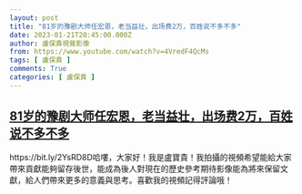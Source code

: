 ```yaml
---
layout: post
title: "81岁的豫剧大师任宏恩，老当益壮，出场费2万，百姓说不多不多"
date: 2023-01-21T20:45:00.000Z
author: 盧保貴視覺影像
from: https://www.youtube.com/watch?v=4VredF4QcMs
tags: [ 盧保貴 ]
comments: True
categories: [ 盧保貴 ]
---
```

<!--1674333900000-->
[81岁的豫剧大师任宏恩，老当益壮，出场费2万，百姓说不多不多](https://www.youtube.com/watch?v=4VredF4QcMs)
------

<div>
https://bit.ly/2YsRD8D哈嘍，大家好！我是盧寶貴！我拍攝的視頻希望能給大家帶來貢獻能夠留存後世，能成為後人對現在的歷史參考期待影像能為將來保留文獻，給人們帶來更多的意義與思考。喜歡我的視頻記得評論哦！
</div>
